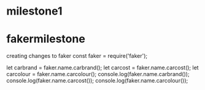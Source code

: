 # milestone1
# fakermilestone
creating changes to faker
const faker = require('faker');

let carbrand = faker.name.carbrand();
let carcost = faker.name.carcost();
let carcolour = faker.name.carcolour();
console.log(faker.name.carbrand());
console.log(faker.name.carcost());
console.log(faker.name.carcolour());
